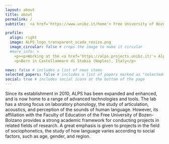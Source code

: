 ```yaml
---
layout: about
title: about
permalink: /
subtitle:  <a href='https://www.unibz.it/home'> Free University of Bozen</a>.

profile:
  align: right
  image: ALPS_logo_transparent_scada_resize.png
  image_circular: false # crops the image to make it circular
  #more_info: >
    <p><p>Working at the <a href='https://alps.projects.unibz.it/'> Alpine Laboratory of Phonetic Sciences (ALPS)</a>, collaborating with  <a href='https://www.urbaneco.unina.it/'>UrbanECO</a></p> 
    <p>Born in Castellammare di Stabia (Naples), Italy</p>

news: false # includes a list of news items
selected_papers: false # includes a list of papers marked as "selected={true}"
social: true # includes social icons at the bottom of the page
---
```


Since its establishment in 2010, ALPS has been expanded and enhanced, and is now home to a range of advanced technologies and tools. The lab has a strong focus on laboratory phonology, the study of articulation, acoustics, and perception of the sounds of human language. However, its affiliation with the Faculty of Education of the Free University of Bozen-Bolzano provides a strong academic framework for conducting projects in related fields of research. A great emphasis is given to projects in the field of sociophonetics, the study of how language varies according to social factors, such as age, gender, and region.
